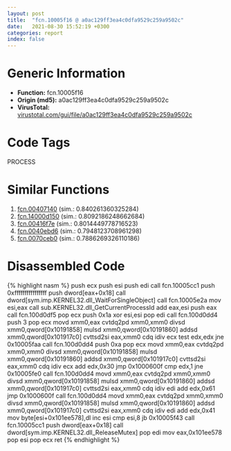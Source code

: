 ```yaml
---
layout: post
title:  "fcn.10005f16 @ a0ac129ff3ea4c0dfa9529c259a9502c"
date:   2021-08-30 15:52:19 +0300
categories: report
index: false
---
```


# Generic Information
- **Function:** fcn.10005f16
- **Origin (md5):** a0ac129ff3ea4c0dfa9529c259a9502c
- **VirusTotal:** [virustotal.com/gui/file/a0ac129ff3ea4c0dfa9529c259a9502c][virustotal_ref]

# Code Tags
<span class="tag" id="PROCESS">PROCESS</span>


# Similar Functions

1. [fcn.00407140][similar_1_ref] (sim.: 0.840261360325284)
2. [fcn.14000d150][similar_2_ref] (sim.: 0.8092186248662684)
3. [fcn.00416f7e][similar_3_ref] (sim.: 0.8014449778716523)
4. [fcn.0040ebd6][similar_4_ref] (sim.: 0.7948123708961298)
5. [fcn.0070ceb0][similar_5_ref] (sim.: 0.7886269326110186)


# Disassembled Code

{% highlight nasm %}
push ecx
push esi
push edi
call fcn.10005cc1
push 0xffffffffffffffff
push dword[eax+0x18]
call dword[sym.imp.KERNEL32.dll_WaitForSingleObject]
call fcn.10005e2a
mov esi,eax
call sub.KERNEL32.dll_GetCurrentProcessId
add eax,esi
push eax
call fcn.100d0df5
pop ecx
push 0x1a
xor esi,esi
pop edi
call fcn.100d0dd4
push 3
pop ecx
movd xmm0,eax
cvtdq2pd xmm0,xmm0
divsd xmm0,qword[0x10191858]
mulsd xmm0,qword[0x10191860]
addsd xmm0,qword[0x101917c0]
cvttsd2si eax,xmm0
cdq
idiv ecx
test edx,edx
jne 0x10005faa
call fcn.100d0dd4
push 0xa
pop ecx
movd xmm0,eax
cvtdq2pd xmm0,xmm0
divsd xmm0,qword[0x10191858]
mulsd xmm0,qword[0x10191860]
addsd xmm0,qword[0x101917c0]
cvttsd2si eax,xmm0
cdq
idiv ecx
add edx,0x30
jmp 0x1000600f
cmp edx,1
jne 0x10005fe0
call fcn.100d0dd4
movd xmm0,eax
cvtdq2pd xmm0,xmm0
divsd xmm0,qword[0x10191858]
mulsd xmm0,qword[0x10191860]
addsd xmm0,qword[0x101917c0]
cvttsd2si eax,xmm0
cdq
idiv edi
add edx,0x61
jmp 0x1000600f
call fcn.100d0dd4
movd xmm0,eax
cvtdq2pd xmm0,xmm0
divsd xmm0,qword[0x10191858]
mulsd xmm0,qword[0x10191860]
addsd xmm0,qword[0x101917c0]
cvttsd2si eax,xmm0
cdq
idiv edi
add edx,0x41
mov byte[esi+0x101ee578],dl
inc esi
cmp esi,8
jb 0x10005f43
call fcn.10005cc1
push dword[eax+0x18]
call dword[sym.imp.KERNEL32.dll_ReleaseMutex]
pop edi
mov eax,0x101ee578
pop esi
pop ecx
ret
{% endhighlight %}


[similar_1_ref]: /report/fcn.00407140@b9bcb002212a6b3f234989f71e66f5f7
[similar_2_ref]: /report/fcn.14000d150@c4af5ec7826361dc5a22db79be296638
[similar_3_ref]: /report/fcn.00416f7e@44e1ffcf4e71f4505c09d520fd75f1e4
[similar_4_ref]: /report/fcn.0040ebd6@b3771987fba16f4fba07d1109ec72c76
[similar_5_ref]: /report/fcn.0070ceb0@a5905e3c253c25bbaf727a1a18fe8ed1
[virustotal_ref]: https://www.virustotal.com/gui/file/a0ac129ff3ea4c0dfa9529c259a9502c